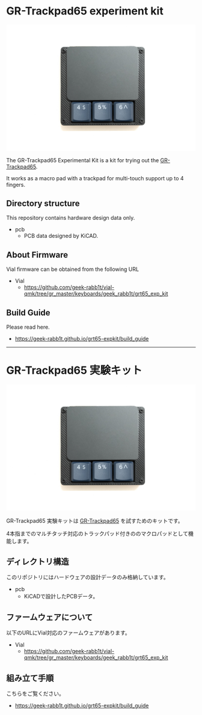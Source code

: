 # GR-Trackpad65 experiment kit

![grt65-expkit](img/grt65-expkit.jpg)


The GR-Trackpad65 Experimental Kit is a kit for trying out the [GR-Trackpad65](https://github.com/geek-rabb1t/GR-Trackpad65).

It works as a macro pad with a trackpad for multi-touch support up to 4 fingers.

## Directory structure

This repository contains hardware design data only.

- pcb
    - PCB data designed by KiCAD.

## About Firmware

Vial firmware can be obtained from the following URL

- Vial
    - https://github.com/geek-rabb1t/vial-qmk/tree/gr_master/keyboards/geek_rabb1t/grt65_exp_kit

## Build Guide

Please read here.

- https://geek-rabb1t.github.io/grt65-expkit/build_guide

---
# GR-Trackpad65 実験キット

![grt65-expkit](img/grt65-expkit.jpg)


GR-Trackpad65 実験キットは [GR-Trackpad65](https://github.com/geek-rabb1t/GR-Trackpad65) を試すためのキットです。

4本指までのマルチタッチ対応のトラックパッド付きののマクロパッドとして機能します。

## ディレクトリ構造

このリポジトリにはハードウェアの設計データのみ格納しています。

- pcb
    - KiCADで設計したPCBデータ。

## ファームウェアについて

以下のURLにVial対応のファームウェアがあります。

- Vial
    - https://github.com/geek-rabb1t/vial-qmk/tree/gr_master/keyboards/geek_rabb1t/grt65_exp_kit

## 組み立て手順

こちらをご覧ください。

- https://geek-rabb1t.github.io/grt65-expkit/build_guide
